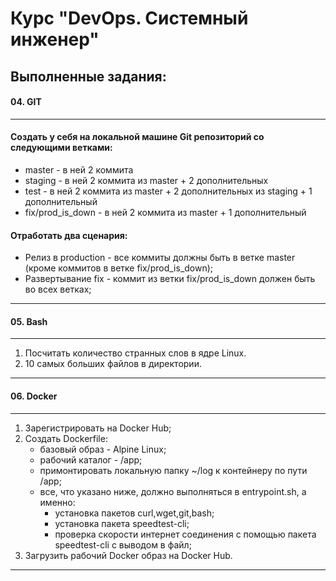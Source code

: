 # Курс "DevOps. Системный инженер"

## Выполненные задания:

#### 04. GIT
---
#### Создать у себя на локальной машине Git репозиторий со следующими ветками:

* master - в ней 2 коммита
* staging - в ней 2 коммита из master + 2 дополнительных
* test - в ней 2 коммита из master + 2 дополнительных из staging + 1 дополнительный
* fix/prod_is_down - в ней 2 коммита из master + 1 дополнительный

#### Отработать два сценария:

* Релиз в production - все коммиты должны быть в ветке master (кроме коммитов в ветке fix/prod_is_down);
* Развертывание fix - коммит из ветки fix/prod_is_down должен быть во всех ветках;
---

#### 05. Bash
---
1. Посчитать количество странных слов в ядре Linux.
2. 10 самых больших файлов в директории.
---

#### 06. Docker
---
1. Зарегистрировать на Docker Hub;
2. Создать Dockerfile:
   * базовый образ - Alpine Linux;
   * рабочий каталог - /app;
   * примонтировать локальную папку ~/log к контейнеру по пути /app;
   * все, что указано ниже, должно выполняться в entrypoint.sh, а именно:
      - установка пакетов curl,wget,git,bash;
      - установка пакета speedtest-cli;    
      - проверка скорости интернет соединения с помощью пакета speedtest-cli с выводом в файл;
3. Загрузить рабочий Docker образ на Docker Hub.
---
